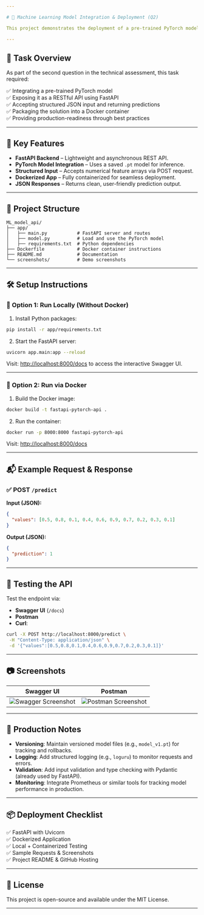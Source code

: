 ```yaml
---

# 🧠 Machine Learning Model Integration & Deployment (Q2)

This project demonstrates the deployment of a pre-trained PyTorch model as a production-ready API using **FastAPI**. The API accepts structured input data and returns a model prediction. The app is containerized using Docker for consistent, portable deployment across any environment.

---
```


## 📌 Task Overview

As part of the second question in the technical assessment, this task required:

✅ Integrating a pre-trained PyTorch model  
✅ Exposing it as a RESTful API using FastAPI  
✅ Accepting structured JSON input and returning predictions  
✅ Packaging the solution into a Docker container  
✅ Providing production-readiness through best practices  

---

## 🚀 Key Features

- **FastAPI Backend** – Lightweight and asynchronous REST API.
- **PyTorch Model Integration** – Uses a saved `.pt` model for inference.
- **Structured Input** – Accepts numerical feature arrays via POST request.
- **Dockerized App** – Fully containerized for seamless deployment.
- **JSON Responses** – Returns clean, user-friendly prediction output.

---

## 📁 Project Structure

```
ML_model_api/
├── app/
│   ├── main.py           # FastAPI server and routes
│   ├── model.py          # Load and use the PyTorch model
│   ├── requirements.txt  # Python dependencies
├── Dockerfile            # Docker container instructions
├── README.md             # Documentation
└── screenshots/          # Demo screenshots
```

---

## 🛠️ Setup Instructions

### 🔹 Option 1: Run Locally (Without Docker)

1. Install Python packages:
```bash
pip install -r app/requirements.txt
```

2. Start the FastAPI server:
```bash
uvicorn app.main:app --reload
```

Visit: [http://localhost:8000/docs](http://localhost:8001/docs) to access the interactive Swagger UI.

---

### 🔹 Option 2: Run via Docker

1. Build the Docker image:
```bash
docker build -t fastapi-pytorch-api .
```

2. Run the container:
```bash
docker run -p 8000:8000 fastapi-pytorch-api
```

Visit: [http://localhost:8000/docs](http://localhost:8001/docs)

---

## 📬 Example Request & Response

### ✅ POST `/predict`
**Input (JSON):**
```json
{
  "values": [0.5, 0.8, 0.1, 0.4, 0.6, 0.9, 0.7, 0.2, 0.3, 0.1]
}
```

**Output (JSON):**
```json
{
  "prediction": 1
}
```

---

## 🧪 Testing the API

Test the endpoint via:
- **Swagger UI** (`/docs`)
- **Postman**
- **Curl**:
```bash
curl -X POST http://localhost:8000/predict \
 -H "Content-Type: application/json" \
 -d '{"values":[0.5,0.8,0.1,0.4,0.6,0.9,0.7,0.2,0.3,0.1]}'
```

---

## 📷 Screenshots

| Swagger UI | Postman |
|------------|---------|
| ![Swagger Screenshot](screenshots/swagger.png) | ![Postman Screenshot](screenshots/postman.png) |

---

## 🧰 Production Notes

- **Versioning**: Maintain versioned model files (e.g., `model_v1.pt`) for tracking and rollbacks.
- **Logging**: Add structured logging (e.g., `loguru`) to monitor requests and errors.
- **Validation**: Add input validation and type checking with Pydantic (already used by FastAPI).
- **Monitoring**: Integrate Prometheus or similar tools for tracking model performance in production.

---

## 📦 Deployment Checklist

✅ FastAPI with Uvicorn  
✅ Dockerized Application  
✅ Local + Containerized Testing  
✅ Sample Requests & Screenshots  
✅ Project README & GitHub Hosting  

---

## 📄 License

This project is open-source and available under the MIT License.

---
